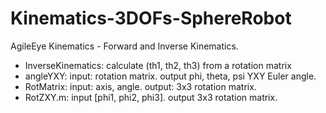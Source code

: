 # Kinematics-3DOFs-SphereRobot
AgileEye Kinematics - Forward and Inverse Kinematics. 
- InverseKinematics: calculate (th1, th2, th3) from a rotation matrix
- angleYXY: input: rotation matrix. output phi, theta, psi YXY Euler angle. 
- RotMatrix: input: axis, angle. output: 3x3 rotation matrix. 
- RotZXY.m: input [phi1, phi2, phi3]. output 3x3 rotation matrix.  
